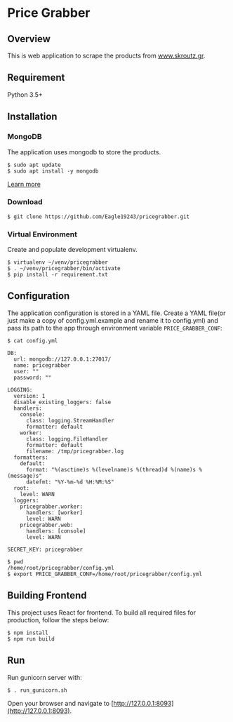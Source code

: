 # Price Grabber

## Overview
This is web application to scrape the products from www.skroutz.gr.

## Requirement
Python 3.5+

## Installation

### MongoDB
The application uses mongodb to store the products.

```
$ sudo apt update
$ sudo apt install -y mongodb
```
[Learn more](https://www.digitalocean.com/community/tutorials/how-to-install-mongodb-on-ubuntu-18-04)

### Download

```
$ git clone https://github.com/Eagle19243/pricegrabber.git
```

### Virtual Environment
Create and populate development virtualenv.

```
$ virtualenv ~/venv/pricegrabber
$ . ~/venv/pricegrabber/bin/activate
$ pip install -r requirement.txt
```

## Configuration
The application configuration is stored in a YAML file. Create a YAML file(or just make a copy of config.yml.example and rename it to config.yml) and pass its path to the app through environment variable `PRICE_GRABBER_CONF`:

```
$ cat config.yml

DB:
  url: mongodb://127.0.0.1:27017/
  name: pricegrabber
  user: ""
  password: ""

LOGGING:
  version: 1
  disable_existing_loggers: false
  handlers:
    console:
      class: logging.StreamHandler
      formatter: default
    worker:
      class: logging.FileHandler
      formatter: default
      filename: /tmp/pricegrabber.log
  formatters:
    default:
      format: "%(asctime)s %(levelname)s %(thread)d %(name)s %(message)s"
      datefmt: "%Y-%m-%d %H:%M:%S"
  root:
    level: WARN
  loggers:
    pricegrabber.worker:
      handlers: [worker]
      level: WARN
    pricegrabber.web:
      handlers: [console]
      level: WARN

SECRET_KEY: pricegrabber

$ pwd
/home/root/pricegrabber/config.yml
$ export PRICE_GRABBER_CONF=/home/root/pricegrabber/config.yml
```

## Building Frontend
This project uses React for frontend. To build all required files for production, follow the steps below:
```
$ npm install
$ npm run build
```

## Run
Run gunicorn server with:
```
$ . run_gunicorn.sh
```

Open your browser and navigate to [http://127.0.0.1:8093](http://127.0.0.1:8093).

